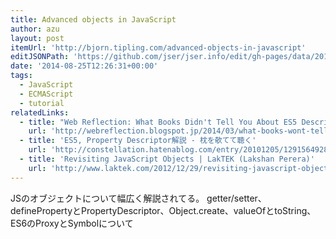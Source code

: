 ```yaml
---
title: Advanced objects in JavaScript
author: azu
layout: post
itemUrl: 'http://bjorn.tipling.com/advanced-objects-in-javascript'
editJSONPath: 'https://github.com/jser/jser.info/edit/gh-pages/data/2014/08/index.json'
date: '2014-08-25T12:26:31+00:00'
tags:
  - JavaScript
  - ECMAScript
  - tutorial
relatedLinks:
  - title: "Web Reflection: What Books Didn't Tell You About ES5 Descriptors - Part 1"
    url: 'http://webreflection.blogspot.jp/2014/03/what-books-wont-tell-you-about-es5.html'
  - title: 'ES5, Property Descriptor解説 - 枕を欹てて聴く'
    url: 'http://constellation.hatenablog.com/entry/20101205/1291564928'
  - title: 'Revisiting JavaScript Objects | LakTEK (Lakshan Perera)'
    url: 'http://www.laktek.com/2012/12/29/revisiting-javascript-objects/'
---
```

JSのオブジェクトについて幅広く解説されてる。
getter/setter、definePropertyとPropertyDescriptor、Object.create、valueOfとtoString、ES6のProxyとSymbolについて
